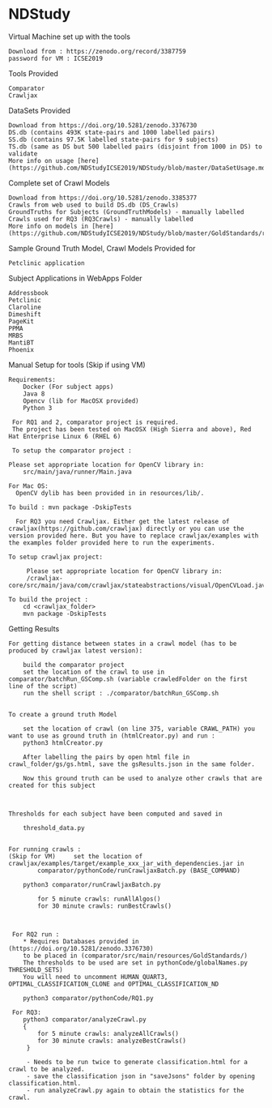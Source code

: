 # NDStudy

Virtual Machine set up with the tools

    Download from : https://zenodo.org/record/3387759
    password for VM : ICSE2019
    

Tools Provided

    Comparator
    Crawljax

DataSets Provided

    Download from https://doi.org/10.5281/zenodo.3376730
    DS.db (contains 493K state-pairs and 1000 labelled pairs) 
    SS.db (contains 97.5K labelled state-pairs for 9 subjects)
    TS.db (same as DS but 500 labelled pairs (disjoint from 1000 in DS) to validate
    More info on usage [here](https://github.com/NDStudyICSE2019/NDStudy/blob/master/DataSetUsage.md) 
    
Complete set of Crawl Models 
    
    Download from https://doi.org/10.5281/zenodo.3385377
    Crawls from web used to build DS.db (DS_Crawls)
    GroundTruths for Subjects (GroundTruthModels) - manually labelled
    Crawls used for RQ3 (RQ3Crawls) - manually labelled
    More info on models in [here](https://github.com/NDStudyICSE2019/NDStudy/blob/master/GoldStandards/readme.md)
    
Sample Ground Truth Model, Crawl Models Provided for 

    Petclinic application
    
Subject Applications in WebApps Folder

    Addressbook
    Petclinic
    Claroline
    Dimeshift
    PageKit
    PPMA
    MRBS
    MantiBT
    Phoenix


    

Manual Setup for tools (Skip if using VM)

    Requirements:
        Docker (For subject apps)
        Java 8
        Opencv (lib for MacOSX provided)
        Python 3
 
     For RQ1 and 2, comparator project is required.
     The project has been tested on MacOSX (High Sierra and above), Red Hat Enterprise Linux 6 (RHEL 6) 

     To setup the comparator project :
  
    Please set appropriate location for OpenCV library in:
        src/main/java/runner/Main.java 

    For Mac OS:
      OpenCV dylib has been provided in in resources/lib/. 
    
    To build : mvn package -DskipTests

      For RQ3 you need Crawljax. Either get the latest release of crawljax(https://github.com/crawljax) directly or you can use the version provided here. But you have to replace crawljax/examples with the examples folder provided here to run the experiments.
  
    To setup crawljax project: 
    
         Please set appropriate location for OpenCV library in:
         /crawljax-core/src/main/java/com/crawljax/stateabstractions/visual/OpenCVLoad.java
    
    To build the project : 
        cd <crawljax_folder>
        mvn package -DskipTests
    

 
 
Getting Results  

    For getting distance between states in a crawl model (has to be produced by crawljax latest version):
 
        build the comparator project
        set the location of the crawl to use in  comparator/batchRun_GSComp.sh (variable crawledFolder on the first line of the script)
        run the shell script : ./comparator/batchRun_GSComp.sh

    
    To create a ground truth Model 
    
        set the location of crawl (on line 375, variable CRAWL_PATH) you want to use as ground truth in (htmlCreator.py) and run :
        python3 htmlCreator.py
    
        After labelling the pairs by open html file in crawl_folder/gs/gs.html, save the gsResults.json in the same folder.
    
        Now this ground truth can be used to analyze other crawls that are created for this subject
     
    
  
    Thresholds for each subject have been computed and saved in 
    
        threshold_data.py

    
    For running crawls :
    (Skip for VM)     set the location of crawljax/examples/target/example_xxx_jar_with_dependencies.jar in 
            comparator/pythonCode/runCrawljaxBatch.py (BASE_COMMAND) 
     
        python3 comparator/runCrawljaxBatch.py

            for 5 minute crawls: runAllAlgos()
            for 30 minute crawls: runBestCrawls()
     
     

     For RQ2 run : 
        * Requires Databases provided in (https://doi.org/10.5281/zenodo.3376730) 
        to be placed in (comparator/src/main/resources/GoldStandards/)
        The thresholds to be used are set in pythonCode/globalNames.py THRESHOLD_SETS)
        You will need to uncomment HUMAN_QUART3, OPTIMAL_CLASSIFICATION_CLONE and OPTIMAL_CLASSIFICATION_ND
        
        python3 comparator/pythonCode/RQ1.py
     
     For RQ3:
        python3 comparator/analyzeCrawl.py
        {
            for 5 minute crawls: analyzeAllCrawls()
            for 30 minute crawls: analyzeBestCrawls()
         }
         
         - Needs to be run twice to generate classification.html for a crawl to be analyzed.
         - save the classification json in "saveJsons" folder by opening classification.html.
         - run analyzeCrawl.py again to obtain the statistics for the crawl.
 

